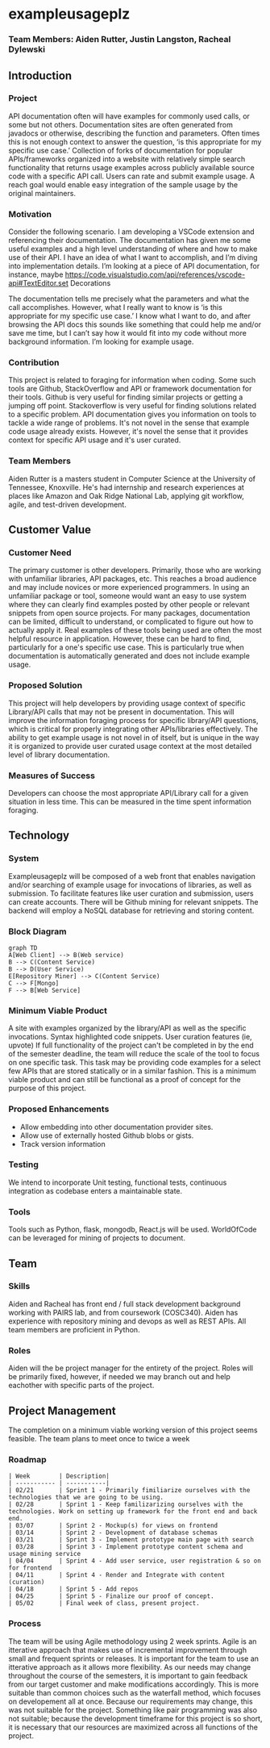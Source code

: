 # **exampleusageplz**
### **Team Members: Aiden Rutter, Justin Langston, Racheal Dylewski**

## **Introduction**
### Project  
  API documentation often will have examples for commonly used calls, or some but not others. Documentation sites are often generated from javadocs or otherwise, describing the function and parameters. Often times this is not enough context to answer the question, ‘is this appropriate for my specific use case.’ Collection of forks of documentation for popular APIs/frameworks organized into a website with relatively simple search functionality that returns usage examples across publicly available source code with a specific API call. Users can rate and submit example usage. A reach goal would enable easy integration of the sample usage by the original maintainers.

### Motivation
Consider the following scenario. I am developing a VSCode extension and referencing their documentation. The documentation has given me some useful examples and a high level understanding of where and how to make use of their API. I have an idea of what I want to accomplish, and I’m diving into implementation details. I’m looking at a piece of API documentation, for instance, maybe
https://code.visualstudio.com/api/references/vscode-api#TextEditor.set Decorations

The documentation tells me precisely what the parameters and what the call accomplishes. However, what I really want to know is ‘is this appropriate for my specific use case.’ I know what I want to do, and after browsing the API docs this sounds like something that could help me and/or save me time, but I can’t say how it would fit into my code without more background information. I’m looking for example usage. 

### Contribution

This project is related to foraging for information when coding. Some such tools are Github, StackOverflow and API or framework documentation for their tools. Github is very useful for finding similar projects or getting a jumping off point. Stackoverflow is very useful for finding solutions related to a specific problem. API documentation gives you information on tools to tackle a wide range of problems. It's not novel in the sense that example code usage already exists. However, it's novel the sense that it provides context for specific API usage and it's user curated. 

### Team Members
Aiden Rutter is a masters student in Computer Science at the University of Tennessee, Knoxville. 
He's had internship and research experiences at places like Amazon and Oak Ridge National Lab, applying git workflow, agile, and test-driven development.

## Customer Value
### Customer Need
The primary customer is other developers. Primarily, those who are working with unfamiliar libraries, API packages, etc. This reaches a broad audience and may include novices or more experienced programmers. In using an unfamiliar package or tool, someone would want an easy to use system where they can clearly find examples posted by other people or relevant snippets from open source projects. For many packages, documentation can be limited, difficult to understand, or complicated to figure out how to actually apply it. Real examples of these tools being used are often the most helpful resource in application. However, these can be hard to find, particularly for a one's specific use case. This is particularly true when documentation is automatically generated and does not include example usage.
  
### Proposed Solution
This project will help developers by providing usage context of specific Library/API calls that may not be present in documentation. This will improve the information foraging process for specific library/API questions, which is critical for properly integrating other APIs/libraries effectively. The ability to get example usage is not novel in of itself, but is unique in the way it is organized to provide user curated usage context at the most detailed level of library documentation.

### Measures of Success
Developers can choose the most appropriate API/Library call for a given situation in less time. This can be measured in the time spent information foraging.

## Technology
### System
Exampleusageplz will be composed of a web front that enables navigation and/or searching of example usage for invocations of libraries, as well as submission. To facilitate features like user curation and submission, users can create accounts. There will be Github mining for relevant snippets. The backend will employ a NoSQL database for retrieving and storing content.

### Block Diagram
  <!-- use the new mermaid feature -->
  <!-- https://github.blog/2022-02-14-include-diagrams-markdown-files-mermaid/ -->
  ```mermaid
  graph TD
  A[Web Client] --> B(Web service)
  B --> C(Content Service)
  B --> D(User Service)
  E[Repository Miner] --> C(Content Service)
  C --> F[Mongo]
  F --> B[Web Service]

  ```
 
### Minimum Viable Product
A site with examples organized by the library/API as well as the specific invocations. Syntax highlighted code snippets. User curation features (ie, upvote)
    If full functionality of the project can't be completed in by the end of the semester deadline, the team will reduce the scale of the tool to focus on one specific task. This task may be providing code examples for a select few APIs that are stored statically or in a similar fashion. This is a minimum viable product and can still be functional as a proof of concept for the purpose of this project.


    
### Proposed Enhancements
* Allow embedding into other documentation provider sites. 
* Allow use of externally hosted Github blobs or gists.
* Track version information 

### Testing
We intend to incorporate Unit testing, functional tests, continuous integration as codebase enters a maintainable state.
    
### Tools
Tools such as Python, flask, mongodb, React.js will be used. WorldOfCode can be leveraged for mining of projects to document.

## Team
### Skills
Aiden and Racheal has front end / full stack development background working with PAIRS lab, and from coursework (COSC340). Aiden has experience with repository mining and devops as well as REST APIs. All team members are proficient in Python.

### Roles
Aiden will the be project manager for the entirety of the project.
Roles will be primarily fixed, however, if needed we may branch out and help eachother with specific parts of the project. 

## Project Management
The completion on a minimum viable working version of this project seems feasible. The team plans to meet once to twice a week

### Roadmap
    | Week        | Description|
    | ----------- | -----------|
    | 02/21       | Sprint 1 - Primarily fimiliarize ourselves with the technologies that we are going to be using. 
    | 02/28       | Sprint 1 - Keep familizarizing ourselves with the technologies. Work on setting up framework for the front end and back end. 
    | 03/07       | Sprint 2 - Mockup(s) for views on frontend
    | 03/14       | Sprint 2 - Development of database schemas
    | 03/21       | Sprint 3 - Implement prototype main page with search
    | 03/28       | Sprint 3 - Implement prototype content schema and usage mining service
    | 04/04       | Sprint 4 - Add user service, user registration & so on for frontend
    | 04/11       | Sprint 4 - Render and Integrate with content (curation)
    | 04/18       | Sprint 5 - Add repos
    | 04/25       | Sprint 5 - Finalize our proof of concept. 
    | 05/02       | Final week of class, present project.

### Process
The team will be using Agile methodology using 2 week sprints. Agile is an itterative approach that makes use of incremental improvement through small and frequent sprints or releases. It is important for the team to use an itterative approach as it allows more flexibility. As our needs may change throughout the course of the semesters, it is important to gain feedback from our target customer and make modifications accordingly. This is more suitable than common choices such as the waterfall method, which focuses on developement all at once. Because our requirements may change, this was not suitable for the project. Something like pair programming was also not suitable; because the development timeframe for this project is so short, it is necessary that our resources are maximized across all functions of the project.
